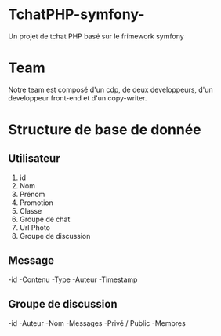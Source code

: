 # TchatPHP-symfony-
Un projet de tchat PHP basé sur le frimework symfony 

# Team 
Notre team est composé d'un cdp, de deux developpeurs, d'un developpeur front-end et d'un copy-writer. 

# Structure de base de donnée  
 
## Utilisateur
1. id 
1. Nom 
1. Prénom 
1. Promotion 
1. Classe
1. Groupe de chat
1. Url Photo 
1. Groupe de discussion 

## Message 
-id 
-Contenu 
-Type 
-Auteur
-Timestamp

## Groupe de discussion 
-id
-Auteur
-Nom
-Messages
-Privé / Public
-Membres 


